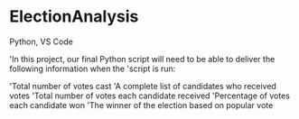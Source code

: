 # ElectionAnalysis
Python, VS Code

'In this project, our final Python script will need to be able to deliver the following information when the 'script is run: 

'Total number of votes cast
'A complete list of candidates who received votes
'Total number of votes each candidate received
'Percentage of votes each candidate won
'The winner of the election based on popular vote

